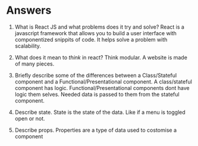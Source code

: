 # Answers

1.  What is React JS and what problems does it try and solve?
React is a javascript framework that allows you to build a user interface with componentized snippits of code. It helps solve a problem with scalability.

2.  What does it mean to _think_ in react?
Think modular. A website is made of many pieces.

3.  Briefly describe some of the differences between a Class/Stateful component and a Functional/Presentational component. A class/stateful component has logic. Functional/Presentational components dont have logic them selves. Needed data is passed to them from the stateful component.


4.  Describe state.
State is the state of the data. Like if a menu is toggled open or not.


5.  Describe props. 
Properties are a type of data used to costomise a component